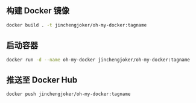 ## 构建 Docker 镜像

```bash
docker build . -t jinchengjoker/oh-my-docker:tagname
```


## 启动容器

```bash
docker run -d --name oh-my-docker jinchengjoker/oh-my-docker:tagname
```


## 推送至 Docker Hub

```bash
docker push jinchengjoker/oh-my-docker:tagname
```